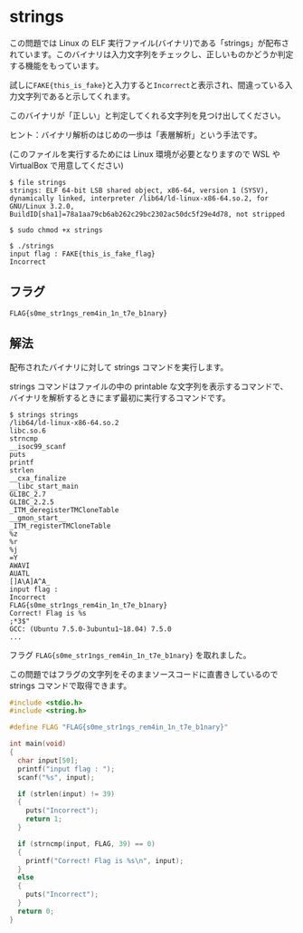 # strings

この問題では Linux の ELF 実行ファイル(バイナリ)である「strings」が配布されています。このバイナリは入力文字列をチェックし、正しいものかどうか判定する機能をもっています。

試しに`FAKE{this_is_fake}`と入力すると`Incorrect`と表示され、間違っている入力文字列であると示してくれます。

このバイナリが「正しい」と判定してくれる文字列を見つけ出してください。

ヒント：バイナリ解析のはじめの一歩は「表層解析」という手法です。

(このファイルを実行するためには Linux 環境が必要となりますので WSL や VirtualBox で用意してください)

```
$ file strings
strings: ELF 64-bit LSB shared object, x86-64, version 1 (SYSV), dynamically linked, interpreter /lib64/ld-linux-x86-64.so.2, for GNU/Linux 3.2.0, BuildID[sha1]=78a1aa79cb6ab262c29bc2302ac50dc5f29e4d78, not stripped

$ sudo chmod +x strings

$ ./strings
input flag : FAKE{this_is_fake_flag}
Incorrect
```

## フラグ

`FLAG{s0me_str1ngs_rem4in_1n_t7e_b1nary}`

## 解法

配布されたバイナリに対して strings コマンドを実行します。

strings コマンドはファイルの中の printable な文字列を表示するコマンドで、バイナリを解析するときにまず最初に実行するコマンドです。

```
$ strings strings
/lib64/ld-linux-x86-64.so.2
libc.so.6
strncmp
__isoc99_scanf
puts
printf
strlen
__cxa_finalize
__libc_start_main
GLIBC_2.7
GLIBC_2.2.5
_ITM_deregisterTMCloneTable
__gmon_start__
_ITM_registerTMCloneTable
%z
%r
%j
=Y
AWAVI
AUATL
[]A\A]A^A_
input flag :
Incorrect
FLAG{s0me_str1ngs_rem4in_1n_t7e_b1nary}
Correct! Flag is %s
;*3$"
GCC: (Ubuntu 7.5.0-3ubuntu1~18.04) 7.5.0
...
```

フラグ `FLAG{s0me_str1ngs_rem4in_1n_t7e_b1nary}` を取れました。

この問題ではフラグの文字列をそのままソースコードに直書きしているので strings コマンドで取得できます。

```c
#include <stdio.h>
#include <string.h>

#define FLAG "FLAG{s0me_str1ngs_rem4in_1n_t7e_b1nary}"

int main(void)
{
  char input[50];
  printf("input flag : ");
  scanf("%s", input);

  if (strlen(input) != 39)
  {
    puts("Incorrect");
    return 1;
  }

  if (strncmp(input, FLAG, 39) == 0)
  {
    printf("Correct! Flag is %s\n", input);
  }
  else
  {
    puts("Incorrect");
  }
  return 0;
}
```
